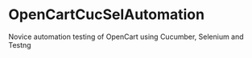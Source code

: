 # OpenCartCucSelAutomation
Novice automation testing of OpenCart using Cucumber, Selenium and Testng
